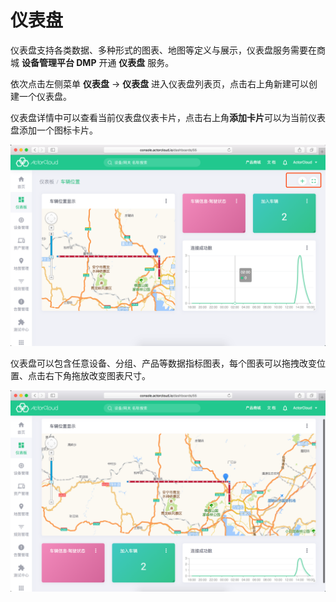 # 仪表盘

仪表盘支持各类数据、多种形式的图表、地图等定义与展示，仪表盘服务需要在商城 **设备管理平台 DMP** 开通 **仪表盘** 服务。

依次点击左侧菜单 **仪表盘** -> **仪表盘** 进入仪表盘列表页，点击右上角新建可以创建一个仪表盘。

仪表盘详情中可以查看当前仪表盘仪表卡片，点击右上角**添加卡片**可以为当前仪表盘添加一个图标卡片。



![dashboard_create](_assets/image-20190313173808371.png)



仪表盘可以包含任意设备、分组、产品等数据指标图表，每个图表可以拖拽改变位置、点击右下角拖放改变图表尺寸。

![dashboard](_assets/image-20190313173848598.png)


